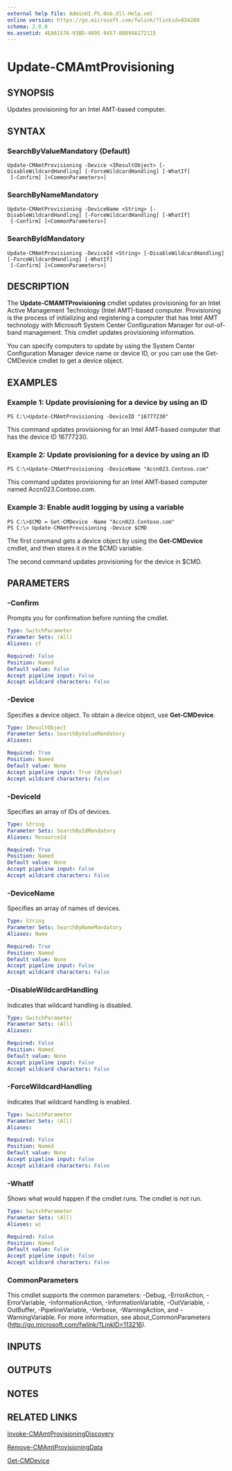 ```yaml
---
external help file: AdminUI.PS.Oob.dll-Help.xml
online version: https://go.microsoft.com/fwlink/?linkid=834280
schema: 2.0.0
ms.assetid: 4EA61576-93BD-4095-9457-8D894A172115
---
```


# Update-CMAmtProvisioning

## SYNOPSIS
Updates provisioning for an Intel AMT-based computer.

## SYNTAX

### SearchByValueMandatory (Default)
```
Update-CMAmtProvisioning -Device <IResultObject> [-DisableWildcardHandling] [-ForceWildcardHandling] [-WhatIf]
 [-Confirm] [<CommonParameters>]
```

### SearchByNameMandatory
```
Update-CMAmtProvisioning -DeviceName <String> [-DisableWildcardHandling] [-ForceWildcardHandling] [-WhatIf]
 [-Confirm] [<CommonParameters>]
```

### SearchByIdMandatory
```
Update-CMAmtProvisioning -DeviceId <String> [-DisableWildcardHandling] [-ForceWildcardHandling] [-WhatIf]
 [-Confirm] [<CommonParameters>]
```

## DESCRIPTION
The **Update-CMAMTProvisioning** cmdlet updates provisioning for an Intel Active Management Technology (Intel AMT)-based computer.
Provisioning is the process of initializing and registering a computer that has Intel AMT technology with Microsoft System Center Configuration Manager for out-of-band management.
This cmdlet updates provisioning information.

You can specify computers to update by using the System Center Configuration Manager device name or device ID, or you can use the Get-CMDevice cmdlet to get a device object.

## EXAMPLES

### Example 1: Update provisioning for a device by using an ID
```
PS C:\>Update-CMAmtProvisioning -DeviceID "16777230"
```

This command updates provisioning for an Intel AMT-based computer that has the device ID 16777230.

### Example 2: Update provisioning for a device by using an ID
```
PS C:\>Update-CMAmtProvisioning -DeviceName "Accn023.Contoso.com"
```

This command updates provisioning for an Intel AMT-based computer named Accn023.Contoso.com.

### Example 3: Enable audit logging by using a variable
```
PS C:\>$CMD = Get-CMDevice -Name "Accn023.Contoso.com"
PS C:\> Update-CMAmtProvisioning -Device $CMD
```

The first command gets a device object by using the **Get-CMDevice** cmdlet, and then stores it in the $CMD variable.

The second command updates provisioning for the device in $CMD.

## PARAMETERS

### -Confirm
Prompts you for confirmation before running the cmdlet.

```yaml
Type: SwitchParameter
Parameter Sets: (All)
Aliases: cf

Required: False
Position: Named
Default value: False
Accept pipeline input: False
Accept wildcard characters: False
```

### -Device
Specifies a device object.
To obtain a device object, use **Get-CMDevice**.

```yaml
Type: IResultObject
Parameter Sets: SearchByValueMandatory
Aliases: 

Required: True
Position: Named
Default value: None
Accept pipeline input: True (ByValue)
Accept wildcard characters: False
```

### -DeviceId
Specifies an array of IDs of devices.

```yaml
Type: String
Parameter Sets: SearchByIdMandatory
Aliases: ResourceId

Required: True
Position: Named
Default value: None
Accept pipeline input: False
Accept wildcard characters: False
```

### -DeviceName
Specifies an array of names of devices.

```yaml
Type: String
Parameter Sets: SearchByNameMandatory
Aliases: Name

Required: True
Position: Named
Default value: None
Accept pipeline input: False
Accept wildcard characters: False
```

### -DisableWildcardHandling
Indicates that wildcard handling is disabled.

```yaml
Type: SwitchParameter
Parameter Sets: (All)
Aliases: 

Required: False
Position: Named
Default value: None
Accept pipeline input: False
Accept wildcard characters: False
```

### -ForceWildcardHandling
Indicates that wildcard handling is enabled.

```yaml
Type: SwitchParameter
Parameter Sets: (All)
Aliases: 

Required: False
Position: Named
Default value: None
Accept pipeline input: False
Accept wildcard characters: False
```

### -WhatIf
Shows what would happen if the cmdlet runs.
The cmdlet is not run.

```yaml
Type: SwitchParameter
Parameter Sets: (All)
Aliases: wi

Required: False
Position: Named
Default value: False
Accept pipeline input: False
Accept wildcard characters: False
```

### CommonParameters
This cmdlet supports the common parameters: -Debug, -ErrorAction, -ErrorVariable, -InformationAction, -InformationVariable, -OutVariable, -OutBuffer, -PipelineVariable, -Verbose, -WarningAction, and -WarningVariable. For more information, see about_CommonParameters (http://go.microsoft.com/fwlink/?LinkID=113216).

## INPUTS

## OUTPUTS

## NOTES

## RELATED LINKS

[Invoke-CMAmtProvisioningDiscovery](./Invoke-CMAmtProvisioningDiscovery.md)

[Remove-CMAmtProvisioningData](./Remove-CMAmtProvisioningData.md)

[Get-CMDevice](./Get-CMDevice.md)


